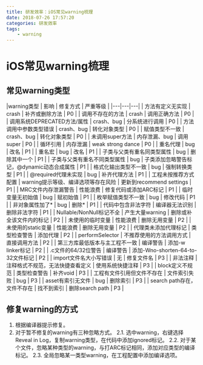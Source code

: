 ```yaml
---
title: 研发效率：iOS常见warning梳理
date: 2018-07-26 17:57:20
categories: 研发效率
tags:
    - warning
---
```

# iOS常见warning梳理

## 常见warning类型
|warning类型 | 影响 | 修复方式 | 严重等级 |
|---|---|---|
| 方法有定义无实现 | crash | 补齐或删除方法 | P0 |
| 调用不存在的方法 | crash | 调用正确方法 | P0 |
| 调用系统DEPRECATED方法/属性 | crash、bug | 分系统进行调用 | P0 |
| 方法调用中参数类型错误 | crash、bug | 转化对象类型 | P0 |
| 赋值类型不一致 | crash、bug | 转化对象类型 | P0 |
| 未调用super方法 | 内存泄漏、bug | 调用super | P0 |
| 循环引用 | 内存泄漏 | weak strong dance | P0 |
| 重名代理 | bug | 改名 | P1 |
| 重名宏 | bug | 改名 | P1 |
| 子类与父类有重名同类型属性 | bug | 删除其中一个 | P1 |
| 子类与父类有重名不同类型属性 | bug | 子类添加忽略警告标记，@dynamic动态合成属性 | P1 |
| 格式化输出类型不一致 | bug | 强制转换类型 | P1 |
| @required代理未实现 | bug | 补齐代理方法 | P1 |
| 工程未按推荐方式配置 | warning提示等级、编译选项等存在风险 | 更新到recommend settings | P1 |
| MRC文件内存泄漏警告 | 性能浪费 | 修复代码或添加ARC标记 | P1 |
| 临时变量无初始值 | bug | 赋初始值 | P1 |
| 枚举赋值类型不一致 | bug | 修改代码 | P1 |
| 非对象属性加了* | bug | 删除* | P1 |
| 代码中包含非法字符 | 编译器无法识别 | 删除非法字符 | P1 |
| Nullable/NonNull标记不全 | 产生大量warning | 删除或补全该文件内的标记 | P2 |
| 未使用的临时变量 | 性能浪费 | 删除无用变量 | P2 |
| 未使用的static变量 | 性能浪费 | 删除无用变量 | P2 |
| 代理类未添加代理标记 | 类型检查警告 | 添加代理 | P2 |
| performSelector | 不推荐使用的方法调用方式 | 直接调用方法 | P2 |
| 第三方库最低版本与主工程不一致 | 编译警告 | 添加-w linker标记 | P2 |
| .c文件的64/32位警告 | 编译警告 | 添加-Wno-shorten-64-to-32文件标记 | P2 |
| import文件名大小写错误 | 无 | 修复文件名 | P3 |
| 非法注释 | 注释格式不规范，无法快捷查看定义 | 使用系统快捷注释 | P3 |
| block定义不规范 | 类型检查警告 | 补齐void | P3 |
| 工程有文件引用但文件不存在 | 文件索引失败 | bug | P3 |
| asset有索引无文件 | bug | 删除索引 | P3 |
| search path存在，文件不存在 | 找不到索引 | 删除search path | P3 |

## 修复warning的方式
1. 根据编译器提示修复。
2. 对于暂不修复的warning有三种忽略方式。
2.1. 选中warning，右键选择Reveal in Log，复制warning类型，在代码中添加ignored标记。
2.2. 对于某个文件，忽略某种类型的warning，与打ARC标记相同，添加对应类型的编译标记。
2.3. 全局忽略某一类型warning，在工程配置中添加编译选项。